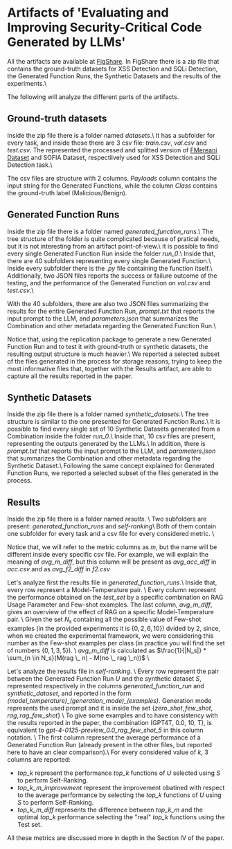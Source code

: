 # Artifacts of 'Evaluating and Improving Security-Critical Code Generated by LLMs'

All the artifacts are available at [FigShare](https://figshare.com/s/bb6fb28ab79d846daeb3).
In FigShare there is a zip file that contains the ground-truth datasets for XSS Detection and SQLi Detection, the Generated Function Runs, the Synthetic Datasets and the results of the experiments.\\

The following will analyze the different parts of the artifacts.

## Ground-truth datasets

Inside the zip file there is a folder named *datasets*.\\
It has a subfolder for every task, and inside those there are 3 csv file: *train.csv*, *val.csv* and *test.csv*.
The represented the processed and splitted version of [FMereani Dataset](https://github.com/fmereani/Cross-Site-Scripting-XSS/blob/master/XSSDataSets/Payloads.csv) and SOFIA Dataset, respectilvely used for XSS Detection and SQLi Detection task.\\

The csv files are structure with 2 columns. *Payloads* column contains the input string for the Generated Functions, while the column *Class* contains the ground-truth label (Malicious/Benign).


## Generated Function Runs
Inside the zip file there is a folder named *generated_function_runs*.\\
The tree structure of the folder is quite complicated because of pratical needs, but it is not interesting from an artifact point-of-view.\\
It is possible to find every single Generated Function Run inside the folder *run_0*.\\
Inside that, there are 40 subfolders representing every single Generated Function.\\
Inside every subfolder there is the *.py* file containing the function itself.\\
Additionally, two JSON files reports the success or failure outcome of the testing, and the performance of the Generated Function on *val.csv* and *test.csv*.\\

With the 40 subfolders, there are also two JSON files summarizing the results for the entire Generated Function Run, *prompt.txt* that reports the input prompt to the LLM, and *parameters.json* that summarizes the Combination and other metadata regarding the Generated Function Run.\\

Notice that, using the replication package to generate a new Generated Function Run and to test it with ground-truth or synthetic datasets, the resulting output structure is much heavier.\\
We reported a selected subset of the files generated in the process for storage reasons, trying to keep the most informative files that, together with the Results artifact, are able to capture all the results reported in the paper.


## Synthetic Datasets
Inside the zip file there is a folder named *synthetic_datasets*.\\
The tree structure is similar to the one presented for Generated Function Runs.\\
It is possible to find every single set of 10 Synthetic Datasets generated from a Combination inside the folder *run_0*.\\
Inside that, 10 csv files are present, representing the outputs generated by the LLMs.\\
In addition, there is *prompt.txt* that reports the input prompt to the LLM, and *parameters.json* that summarizes the Combination and other metadata regarding the Synthetic Dataset.\\
Following the same concept explained for Generated Function Runs, we reported a selected subset of the files generated in the process.

## Results
Inside the zip file there is a folder named *results*. \\
Two subfolders are present: *generated_function_runs* and *self-ranking*\\
Both of them contain one subfolder for every task and a csv file for every considered metric. \\

Notice that, we will refer to the metric columns as *m*, but the name will be different inside every specific csv file.
For example, we will explain the meaning of *avg_m_diff*, but this column will be present as *avg_acc_diff* in *acc.csv* and as *avg_f2_diff* in *f2.csv*

Let's analyze first the results file in *generated_function_runs*.\\
Inside that, every row represent a Model-Temperature pair. \\
Every column represent the performance obtained on the *test_set* by a specific combination on RAG Usage Parameter and Few-shot examples.
The last column, *avg_m_diff*, gives an overview of the effect of RAG on a specific Model-Temperature pair. \\
Given the set $N_s$ containing all the possible value of Few-shot examples (in the provided experiments it is $\{0, 2, 6, 10\}$) dvided by 2, since, when we created the experimental framework, we were considering this number as the Few-shot examples per class (in practice you will find the set of numbers $\{0, 1, 3, 5\}$). \\
*avg_m_diff* is calculated as $\frac{1}{|N_s|} * \sum_{n \in N_s}(M(rag \_ n) - M(no \_ rag \_n))$ \\

Let's analyze the results file in *self-ranking*. \\
Every row represent the pair between the Generated Function Run $U$ and the synthetic dataset $S$, represented respectively in the columns *generated_function_run* and *synthetic_dataset*, and reported in the form *(model\_temperature)\_(generation_mode)\_(examples)*. Generation mode represents the used prompt and it is inside the set $\{zero\_shot, few\_shot, rag, rag\_few\_shot\}$ \\
To give some examples and to have consistency with the results reported in the paper, the combination (GPT4T, 0.0, 10, T), is equivalent to *gpt-4-0125-preview_0.0_rag_few_shot_5* in this column notation. \\
The first column represent the average performance of a Generated Function Run (already present in the other files, but reported here to have an clear comparison).\\
For every considered value of $k$, 3 columns are reported:

+ *top\_k* represent the performance  *top\_k* functions of $U$ selected using $S$ to perform Self-Ranking.
+ *top\_k\_m\_improvement* represent the improvement obatined with respect to the average performance by selecting the *top\_k* functions of $U$ using $S$ to perform Self-Ranking.
+ *top\_k\_m\_diff* represents the difference between *top\_k\_m* and the optimal *top\_k* performance selecting the "real" *top\_k* functions using the Test set.

All these metrics are discussed more in depth in the Section IV of the paper.